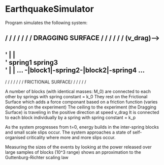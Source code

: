 # EarthquakeSimulator
Program simulates the following system:

/ / / / / / / DRAGGING SURFACE / / / / / / (v_drag)-->
-------------------------------------------
'        |               |   
'      spring1       spring3      
'        |               |
... -|block1|-spring2-|block2|-spring4 ...
-------------------------------------------
/ / / / / / / FRICTIONAL SURFACE/ / / / / /


A number of blocks (with identical masses: M_0) are connected to each other by springs with spring constant = k_0
They rest on the Frictional Surface which adds a force componant based on a friction function (varies depending on the experiment)
The ceiling to the experiment (the Dragging Surface) is traveling in the positive direction at speed v_drag
It is connected to each block individually by a spring with spring constant = k_p

As the system progresses from t=0, energy builds in the inter-spring blocks and small scale slips occur. 
The system approaches a state of self-organised criticality where more and more slips occur.

Measuring the sizes of the events by looking at the power released over large samples of blocks (10^3 range) shows an
pproximation to the Guttenburg-Richter scaling law
